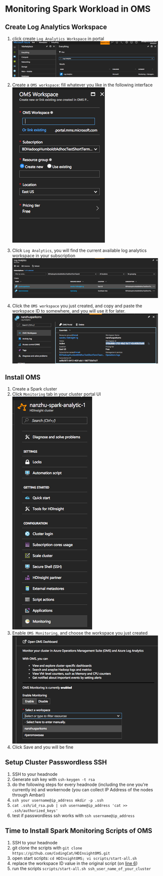 # Monitoring Spark Workload in OMS

## Create Log Analytics Workspace
1. click create `Log Analytics Workspace` in portal![Create Log Space](create_log_workspace.png)

2. Create a `OMS workspace`: fill whatever you like in the following interface
![create oms workspace](create_oms_workspace.png)
3. Click `Log Analytics`, you will find the current available log analytics workspace in your subscription ![choose oms workspace](choose_workspace.png)
4. Click the `OMS workspace` you just created, and copy and paste the workspace ID to somewhere, and you will use it for later. ![remember workspace id](remember_workspace_id.png)


## Install OMS

1. Create a Spark cluster
2. Click `Monitoring` tab in your cluster portal UI ![Image of Create Spark Monitoring](create_spark_cluster.png)
3. Enable `OMS Monitoring`, and choose the workspace you just created![enable OMS](enable_oms.png)
4. Click Save and you will be fine

## Setup Cluster Passwordless SSH
1. SSH to your headnode
2. Generate ssh key with `ssh-keygen -t rsa`
3. do the following steps for every headnode (including the one you're currently in) and workernode (you can collect IP Address of the nodes through Ambari)
4. `ssh your username@ip_address mkdir -p .ssh`
5. `cat .ssh/id_rsa.pub | ssh username@ip_address 'cat >> .ssh/authorized_keys'`
6. test if passwordless ssh works with `ssh username@ip_address`

## Time to Install Spark Monitoring Scripts of OMS

1. SSH to your headnode
2. git clone the scripts with `git clone https://github.com/CodingCat/HDInsightOMS.git`
3. open start scripts: `cd HDInsightOMS; vi scripts/start-all.sh`
4. replace the workspace ID value in the original script (on [line 6](https://github.com/CodingCat/HDInsightOMS/blob/master/scripts/start-all.sh#L6)) 
5. run the scripts `scripts/start-all.sh ssh_user_name_of_your_cluster`